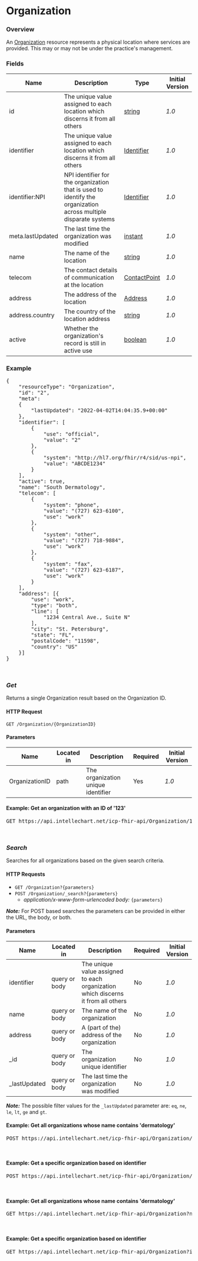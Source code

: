 # Organization

### Overview

An [Organization](http://hl7.org/fhir/r4/us/core/STU3.1.1/StructureDefinition-us-core-organization.html) resource represents a physical location where services are provided. This may or may not be under the practice's management.

### Fields

| Name             | Description                                                                                                     | Type                                                                                                                                          | Initial Version |
| ---------------- | --------------------------------------------------------------------------------------------------------------- | --------------------------------------------------------------------------------------------------------------------------------------------- | --------------- |
| id               | The unique value assigned to each location which discerns it from all others                                    | [string](https://www.hl7.org/fhir/r4/datatypes.html#string)                                                                                       | _1.0_          |
| identifier       | The unique value assigned to each location which discerns it from all others                                    | [Identifier](https://www.hl7.org/fhir/r4/datatypes.html#Identifier)                                                                               | _1.0_          |
| identifier:NPI   | NPI identifier for the organization that is used to identify the organization across multiple disparate systems | [Identifier](https://www.hl7.org/fhir/us/core/STU3.1.1/StructureDefinition-us-core-organization-definitions.html#Organization.identifier:NPI) | _1.0_          |
| meta.lastUpdated | The last time the organization was modified                                                                     | [instant](https://www.hl7.org/fhir/r4/datatypes.html#instant)                                                                                     | _1.0_          |
| name             | The name of the location                                                                                        | [string](https://www.hl7.org/fhir/r4/datatypes.html#string)                                                                                       | _1.0_          |
| telecom          | The contact details of communication at the location                                                            | [ContactPoint](https://www.hl7.org/fhir/r4/datatypes.html#ContactPoint)                                                                           | _1.0_          |
| address          | The address of the location                                                                                     | [Address](https://www.hl7.org/fhir/r4/datatypes.html#Address)                                                                                     | _1.0_          |
| address.country  | The country of the location address                                                                             | [string](https://www.hl7.org/fhir/r4/datatypes.html#string)                                                                                       | _1.0_          |
| active           | Whether the organization's record is still in active use                                                        | [boolean](http://hl7.org/fhir/R4/datatypes.html#boolean)                                                                                      | _1.0_          |

### Example

<pre class="center-column">
{
    "resourceType": "Organization",
    "id": "2",
    "meta":
    {
   	    "lastUpdated": "2022-04-02T14:04:35.9+00:00"
    },
    "identifier": [
        {
            "use": "official",
            "value": "2"
        },
        {
            "system": "http://hl7.org/fhir/r4/sid/us-npi",
            "value": "ABCDE1234"
        }
    ],
    "active": true,
    "name": "South Dermatology",
    "telecom": [
        {
            "system": "phone",
            "value": "(727) 623-6100",
            "use": "work"
        },
        {
            "system": "other",
            "value": "(727) 718-9884",
            "use": "work"
        },
        {
            "system": "fax",
            "value": "(727) 623-6187",
            "use": "work"
        }
    ],
    "address": [{
        "use": "work",
        "type": "both",
        "line": [
            "1234 Central Ave., Suite N"
        ],
        "city": "St. Petersburg",
        "state": "FL",
        "postalCode": "11598",
        "country": "US"
    }]
}
</pre>

&nbsp;

### _Get_

Returns a single Organization result based on the Organization ID.

#### HTTP Request

`GET /Organization/{OrganizationID}`

#### Parameters

| Name           | Located in | Description                        | Required | Initial Version |
| -------------- | ---------- | ---------------------------------- | -------- | --------------- |
| OrganizationID | path       | The organization unique identifier | Yes      | _1.0_          |

#### Example: Get an organization with an ID of '123'

<pre class="center-column">
GET https://api.intellechart.net/icp-fhir-api/Organization/123
</pre>

&nbsp;

### _Search_

Searches for all organizations based on the given search criteria.

#### HTTP Requests

- `GET /Organization?{parameters}`
- `POST /Organization/_search?{parameters}`
  - _application/x-www-form-urlencoded body:_ `{parameters}`

**_Note:_** For POST based searches the parameters can be provided in either the URL, the body, or both.

#### Parameters

| Name          | Located in    | Description                                                                      | Required | Initial Version |
| ------------- | ------------- | -------------------------------------------------------------------------------- | -------- | --------------- |
| identifier    | query or body | The unique value assigned to each organization which discerns it from all others | No       | _1.0_          |
| name          | query or body | The name of the organization                                                     | No       | _1.0_          |
| address       | query or body | A (part of the) address of the organization                                      | No       | _1.0_          |
| \_id          | query or body | The organization unique identifier                                               | No       | _1.0_          |
| \_lastUpdated | query or body | The last time the organization was modified                                      | No       | _1.0_          |

**_Note:_** The possible filter values for the `_lastUpdated` parameter are: `eq`, `ne`, `le`, `lt`, `ge` and `gt`.

#### Example: Get all organizations whose name contains 'dermatology'

<pre class="center-column">
POST https://api.intellechart.net/icp-fhir-api/Organization/_search?name:contains=dermatology
</pre>

&nbsp;

#### Example: Get a specific organization based on identifier

<pre class="center-column">
POST https://api.intellechart.net/icp-fhir-api/Organization/_search?identifier=123
</pre>

&nbsp;

#### Example: Get all organizations whose name contains 'dermatology'

<pre class="center-column">
GET https://api.intellechart.net/icp-fhir-api/Organization?name:contains=dermatology
</pre>

&nbsp;

#### Example: Get a specific organization based on identifier

<pre class="center-column">
GET https://api.intellechart.net/icp-fhir-api/Organization?identifier=123
</pre>

&nbsp;

